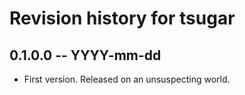 # Revision history for tsugar

## 0.1.0.0  -- YYYY-mm-dd

* First version. Released on an unsuspecting world.
